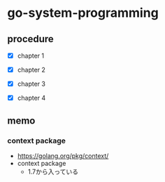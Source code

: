 # go-system-programming
## procedure
- [x] chapter 1
- [x] chapter 2
- [x] chapter 3
- [x] chapter 4


## memo
### context package
- https://golang.org/pkg/context/
- context package
    - 1.7から入っている
  
        
